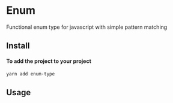 
# Enum
Functional enum type for javascript with simple pattern matching

## Install

#### To add the project to your project
```bash
yarn add enum-type
```

## Usage

